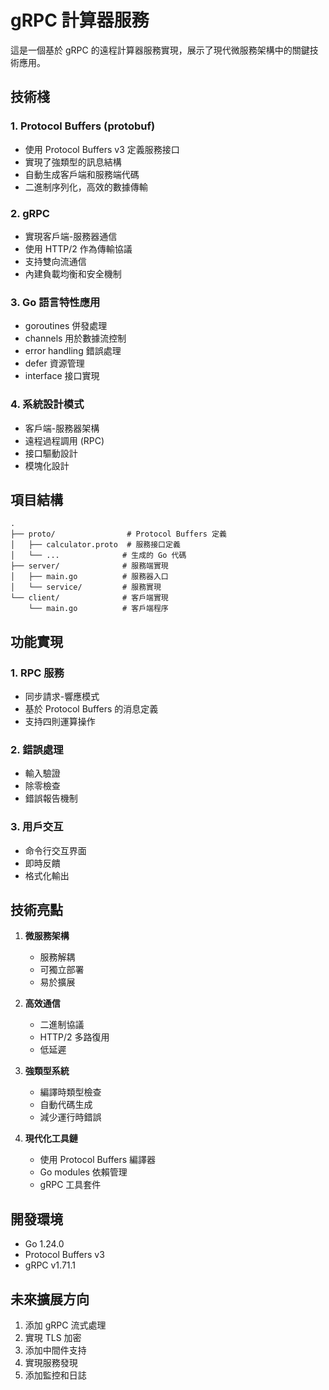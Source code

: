 # gRPC 計算器服務

這是一個基於 gRPC 的遠程計算器服務實現，展示了現代微服務架構中的關鍵技術應用。

## 技術棧

### 1. Protocol Buffers (protobuf)
- 使用 Protocol Buffers v3 定義服務接口
- 實現了強類型的訊息結構
- 自動生成客戶端和服務端代碼
- 二進制序列化，高效的數據傳輸

### 2. gRPC
- 實現客戶端-服務器通信
- 使用 HTTP/2 作為傳輸協議
- 支持雙向流通信
- 內建負載均衡和安全機制

### 3. Go 語言特性應用
- goroutines 併發處理
- channels 用於數據流控制
- error handling 錯誤處理
- defer 資源管理
- interface 接口實現

### 4. 系統設計模式
- 客戶端-服務器架構
- 遠程過程調用 (RPC)
- 接口驅動設計
- 模塊化設計

## 項目結構
```
.
├── proto/                # Protocol Buffers 定義
│   ├── calculator.proto  # 服務接口定義
│   └── ...              # 生成的 Go 代碼
├── server/              # 服務端實現
│   ├── main.go          # 服務器入口
│   └── service/         # 服務實現
└── client/              # 客戶端實現
    └── main.go          # 客戶端程序
```

## 功能實現

### 1. RPC 服務
- 同步請求-響應模式
- 基於 Protocol Buffers 的消息定義
- 支持四則運算操作

### 2. 錯誤處理
- 輸入驗證
- 除零檢查
- 錯誤報告機制

### 3. 用戶交互
- 命令行交互界面
- 即時反饋
- 格式化輸出

## 技術亮點

1. **微服務架構**
   - 服務解耦
   - 可獨立部署
   - 易於擴展

2. **高效通信**
   - 二進制協議
   - HTTP/2 多路復用
   - 低延遲

3. **強類型系統**
   - 編譯時類型檢查
   - 自動代碼生成
   - 減少運行時錯誤

4. **現代化工具鏈**
   - 使用 Protocol Buffers 編譯器
   - Go modules 依賴管理
   - gRPC 工具套件

## 開發環境
- Go 1.24.0
- Protocol Buffers v3
- gRPC v1.71.1

## 未來擴展方向
1. 添加 gRPC 流式處理
2. 實現 TLS 加密
3. 添加中間件支持
4. 實現服務發現
5. 添加監控和日誌

